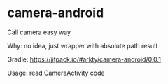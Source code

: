 # camera-android
Call camera easy way

Why: no idea, just wrapper with absolute path result

Gradle: https://jitpack.io/#arkty/camera-android/0.0.1

Usage: read CameraActivity code
